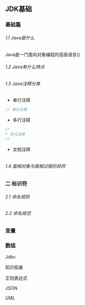 ## JDK基础

### 基础篇

###### 1.1 Java是什么

Java是一门面向对象编程的高级语言()

###### 1.2 Java有什么特点

###### 1.3 Java注释分类

* 单行注释

```java
// 单行注释
```

* 多行注释

```java 
/*
* 多行注释
*/
```

* 文档注释

```java

```

###### 1.4 面相对象与面相过程的异同

### 二 标识符

###### 2.1 命名规则

###### 2.2 命名规范

### 变量

### 数组

Jdbc

知识拓展

正则表达式

JSON

UML